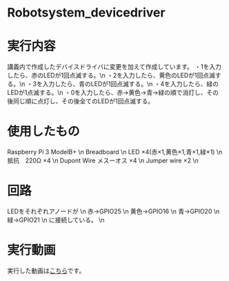 # Robotsystem_devicedriver
# 実行内容
講義内で作成したデバイスドライバに変更を加えて作成しています。
・1を入力したら、赤のLEDが1回点滅する。\n
・2を入力したら、黄色のLEDが1回点滅する。\n
・3を入力したら、青のLEDが1回点滅する。\n
・4を入力したら、緑のLEDが1点滅する。\n
・0を入力したら、赤→黄色→青→緑の順で消灯し、その後同じ順に点灯し、その後全てのLEDが1回点滅する。
# 使用したもの
Raspberry Pi 3 ModelB+ \n
Breadboard \n
LED ×4(赤×1,黄色×1,青×1,緑×1) \n
抵抗　220Ω ×4 \n
Dupont Wire メスーオス ×4 \n
Jumper wire ×2 \n
# 回路
LEDをそれぞれアノードが \n
赤→GPIO25 \n
黄色→GPIO16 \n
青→GPIO20 \n
緑→GPIO21 \n
に接続している。 \n
# 実行動画
実行した動画は[こちら](https://www.youtube.com/watch?v=FUy7c3xXVaw)です。
